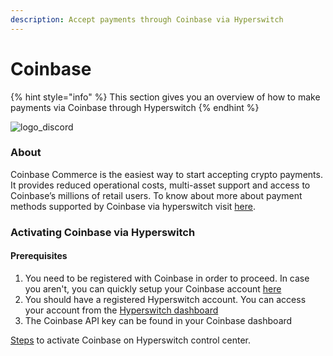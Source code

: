 ```yaml
---
description: Accept payments through Coinbase via Hyperswitch
---
```


# Coinbase

{% hint style="info" %}
This section gives you an overview of how to make payments via Coinbase through Hyperswitch
{% endhint %}

![logo\_discord](https://hyperswitchpay.com/icons/homePageIcons/logos/coinbaseLogo.svg)

### About

Coinbase Commerce is the easiest way to start accepting crypto payments. It provides reduced operational costs, multi-asset support and access to Coinbase’s millions of retail users.  To know about more about payment methods supported by Coinbase via hyperswitch visit [here](https://hyperswitchpay.com/pm-list).

### Activating Coinbase via Hyperswitch

#### Prerequisites

1. You need to be registered with Coinbase in order to proceed. In case you aren't, you can quickly setup your Coinbase account [here](https://www.coinbase.com/commerce)
2. You should have a registered Hyperswitch account. You can access your account from the [Hyperswitch dashboard](https://app.hyperswitchpay.com/register)
3. &#x20;The Coinbase API key can be found in your Coinbase dashboard

[Steps](https://docs.hyperswitchpay.com/hyperswitch-cloud/connectors/activate-connector-on-hyperswitch) to activate Coinbase on Hyperswitch control center.
